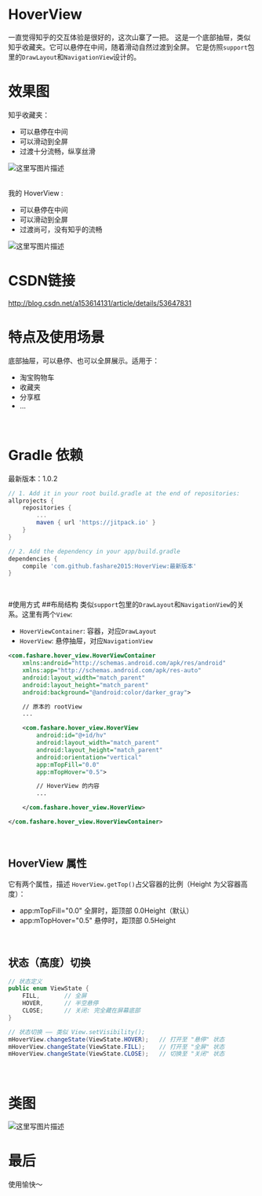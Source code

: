 # HoverView
一直觉得知乎的交互体验是很好的，这次山寨了一把。
这是一个底部抽屉，类似知乎收藏夹。它可以悬停在中间，随着滑动自然过渡到全屏。
它是仿照`support`包里的`DrawLayout`和`NavigationView`设计的。
<br/>

# 效果图
知乎收藏夹：

- 可以悬停在中间
- 可以滑动到全屏
- 过渡十分流畅，纵享丝滑

![这里写图片描述](http://img.blog.csdn.net/20161214212420754?watermark/2/text/aHR0cDovL2Jsb2cuY3Nkbi5uZXQvYTE1MzYxNDEzMQ==/font/5a6L5L2T/fontsize/400/fill/I0JBQkFCMA==/dissolve/70/gravity/SouthEast)

<br/>
我的 HoverView :

- 可以悬停在中间
- 可以滑动到全屏
- 过渡尚可，没有知乎的流畅

![这里写图片描述](http://img.blog.csdn.net/20161214213925928?watermark/2/text/aHR0cDovL2Jsb2cuY3Nkbi5uZXQvYTE1MzYxNDEzMQ==/font/5a6L5L2T/fontsize/400/fill/I0JBQkFCMA==/dissolve/70/gravity/SouthEast)
<br/>

# CSDN链接
http://blog.csdn.net/a153614131/article/details/53647831
<br/>

# 特点及使用场景
底部抽屉，可以悬停、也可以全屏展示。适用于：

- 淘宝购物车
- 收藏夹
- 分享框
- ...

<br/>

# Gradle 依赖
最新版本：1.0.2
```gradle
// 1. Add it in your root build.gradle at the end of repositories:
allprojects {
    repositories {
        ...
        maven { url 'https://jitpack.io' }
    }
}

// 2. Add the dependency in your app/build.gradle
dependencies {
    compile 'com.github.fashare2015:HoverView:最新版本'
}
```
<br/>

#使用方式
##布局结构
类似`support`包里的`DrawLayout`和`NavigationView`的关系。这里有两个`View`:

- `HoverViewContainer`: 容器，对应`DrawLayout`
- `HoverView`: 悬停抽屉，对应`NavigationView`

```xml
<com.fashare.hover_view.HoverViewContainer
    xmlns:android="http://schemas.android.com/apk/res/android"
    xmlns:app="http://schemas.android.com/apk/res-auto"
    android:layout_width="match_parent"
    android:layout_height="match_parent"
    android:background="@android:color/darker_gray">

    // 原本的 rootView
    ...

    <com.fashare.hover_view.HoverView
        android:id="@+id/hv"
        android:layout_width="match_parent"
        android:layout_height="match_parent"
        android:orientation="vertical"
        app:mTopFill="0.0"
        app:mTopHover="0.5">

        // HoverView 的内容
        ...

    </com.fashare.hover_view.HoverView>

</com.fashare.hover_view.HoverViewContainer> 
```
<br/>

## HoverView 属性
它有两个属性，描述 `HoverView.getTop()`占父容器的比例（Height 为父容器高度）：

- app:mTopFill="0.0" 全屏时，距顶部 0.0Height（默认）
- app:mTopHover="0.5" 悬停时，距顶部 0.5Height
<br/>

## 状态（高度）切换
```java
// 状态定义
public enum ViewState {
    FILL,       // 全屏
    HOVER,      // 半空悬停
    CLOSE;      // 关闭: 完全藏在屏幕底部
}

// 状态切换 —— 类似 View.setVisibility();
mHoverView.changeState(ViewState.HOVER);   // 打开至 "悬停" 状态
mHoverView.changeState(ViewState.FILL);    // 打开至 "全屏" 状态
mHoverView.changeState(ViewState.CLOSE);   // 切换至 "关闭" 状态
```
<br/>

# 类图
![这里写图片描述](http://img.blog.csdn.net/20161214221551601?watermark/2/text/aHR0cDovL2Jsb2cuY3Nkbi5uZXQvYTE1MzYxNDEzMQ==/font/5a6L5L2T/fontsize/400/fill/I0JBQkFCMA==/dissolve/70/gravity/SouthEast)
<br/>

# 最后
使用愉快～



